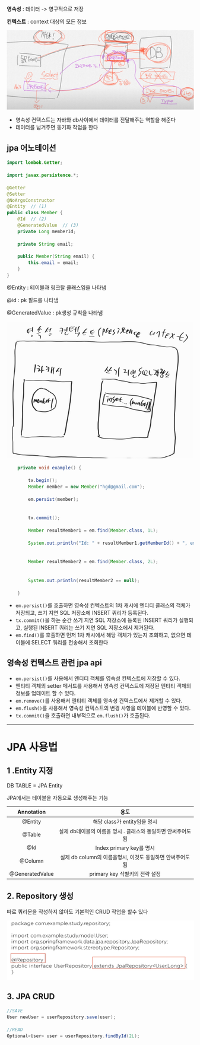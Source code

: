## 

**영속성** : 데이터 -> 영구적으로 저장

**컨텍스트** : context 대상의 모든 정보

![image-20220831131341961](image/JPA/image-20220831131341961.png)

- 영속성 컨텍스트는 자바와 db사이에서 데이터를 전달해주는 역할을 해준다
- 데이터를 넘겨주면 동기화 작업을 한다





## jpa 어노테이션

~~~java
import lombok.Getter;

import javax.persistence.*;

@Getter
@Setter
@NoArgsConstructor
@Entity  // (1)
public class Member {
    @Id  // (2)
    @GeneratedValue  // (3)
    private Long memberId;

    private String email;

    public Member(String email) {
        this.email = email;
    }
}
~~~

@Entity : 테이블과 링크돨 클래스임을 나타냄

@id : pk 필드를 나타냄

@GeneratedValue : pk생성 규칙을 나타냄

![image-20220831140040462](image/JPA/image-20220831140040462.png)

~~~java
    private void example() {
     
        tx.begin();
        Member member = new Member("hgd@gmail.com");

        em.persist(member);

  
        tx.commit();

        Member resultMember1 = em.find(Member.class, 1L);

        System.out.println("Id: " + resultMember1.getMemberId() + ", email: " + resultMember1.getEmail());

  
        Member resultMember2 = em.find(Member.class, 2L);

 
        System.out.println(resultMember2 == null);

    }
~~~

- `em.persist()`를 호출하면 영속성 컨텍스트의 1차 캐시에 엔티티 클래스의 객체가 저장되고, 쓰기 지연 SQL 저장소에 INSERT 쿼리가 등록된다.
- `tx.commit()`을 하는 순간 쓰기 지연 SQL 저장소에 등록된 INSERT 쿼리가 실행되고, 실행된 INSERT 쿼리는 쓰기 지연 SQL 저장소에서 제거된다.
- `em.find()`를 호출하면 먼저 1차 캐시에서 해당 객체가 있는지 조회하고, 없으면 테이블에 SELECT 쿼리를 전송해서 조회한다

## 영속성 컨텍스트 관련 jpa api

- `em.persist()`를 사용해서 엔티티 객체를 영속성 컨텍스트에 저장할 수 있다.
- 엔티티 객체의 setter 메서드를 사용해서 영속성 컨텍스트에 저장된 엔티티 객체의 정보를 업데이트 할 수 있다.
- `em.remove()`를 사용해서 엔티티 객체를 영속성 컨텍스트에서 제거할 수 있다.
- `em.flush()`를 사용해서 영속성 컨텍스트의 변경 사항을 테이블에 반영할 수 있다.
- `tx.commit()`을 호출하면 내부적으로 `em.flush()`가 호출된다.

---

# JPA 사용법



## 1 .Entity 지정

DB TABLE = JPA Entity

JPA에서는 테이블을 자동으로 생성해주는 기능

|   Annotation    |                             용도                             |
| :-------------: | :----------------------------------------------------------: |
|     @Entity     |                 해당 class가 entity임을 명시                 |
|     @Table      | 실제 db테이블의 이름을 명시 . 클래스와 동일하면 안써주어도됨 |
|       @Id       |                   Index primary key를 명시                   |
|     @Column     |  실제 db column의 이름을명시, 이것도 동일하면 안써주어도됨   |
| @GeneratedValue |                primary key 식별키의 전략 설정                |

## 2. Repository 생성

따로 쿼리문을 작성하지 않아도 기본적인 CRUD 작업을 할수 있다

![image-20220831153136450](image/JPA/image-20220831153136450.png)



## 3. JPA CRUD

~~~java
//SAVE 
User newUser = userRepository.save(user);

//READ
Optional<User> user = userRepository.findById(2L);


~~~







